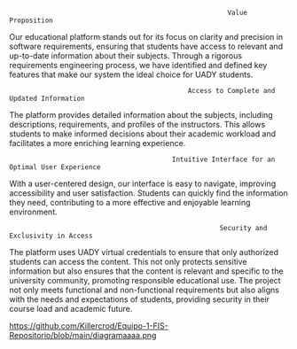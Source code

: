                                                            Value Proposition
Our educational platform stands out for its focus on clarity and precision in software requirements, 
ensuring that students have access to relevant and up-to-date information about their subjects. 
Through a rigorous requirements engineering process, we have identified and defined key features that make our system the ideal choice for UADY students.

                                                 Access to Complete and Updated Information
The platform provides detailed information about the subjects, including descriptions, requirements, and profiles of the instructors. 
This allows students to make informed decisions about their academic workload and facilitates a more enriching learning experience.

                                             Intuitive Interface for an Optimal User Experience
With a user-centered design, our interface is easy to navigate, improving accessibility and user satisfaction. 
Students can quickly find the information they need, contributing to a more effective and enjoyable learning environment.

                                                         Security and Exclusivity in Access
The platform uses UADY virtual credentials to ensure that only authorized students can access the content.
This not only protects sensitive information but also ensures that the content is relevant and specific to the university community, promoting responsible educational use.
The project not only meets functional and non-functional requirements but also aligns with the needs and expectations of students, providing security in their course load and academic future.

https://github.com/Killercrod/Equipo-1-FIS-Repositorio/blob/main/diagramaaaa.png









